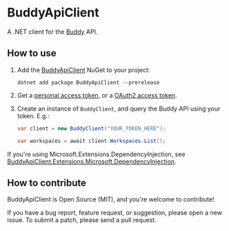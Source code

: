 # BuddyApiClient

A .NET client for the [Buddy](https://buddy.works) API.

## How to use

1. Add the [BuddyApiClient](https://www.nuget.org/packages/BuddyApiClient) NuGet to your project:

    ```
    dotnet add package BuddyApiClient --prerelease
    ```

2. Get a [personal access token](https://buddy.works/docs/api/getting-started/oauth2/personal-access-token), or a [OAuth2 access token](https://buddy.works/docs/api/getting-started/oauth2/introduction).

3. Create an instance of `BuddyClient`, and query the Buddy API using your token. E.g.:

    ```csharp
    var client = new BuddyClient("YOUR_TOKEN_HERE");

    var workspaces = await client.Workspaces.List();
    ```

If you're using Microsoft.Extensions.DependencyInjection, see [BuddyApiClient.Extensions.Microsoft.DependencyInjection](https://github.com/logikfabrik/BuddyApiClient/blob/master/src/BuddyApiClient.Extensions.Microsoft.DependencyInjection).

## How to contribute

BuddyApiClient is Open Source (MIT), and you're welcome to contribute!

If you have a bug report, feature request, or suggestion, please open a new issue. To submit a patch, please send a pull request.